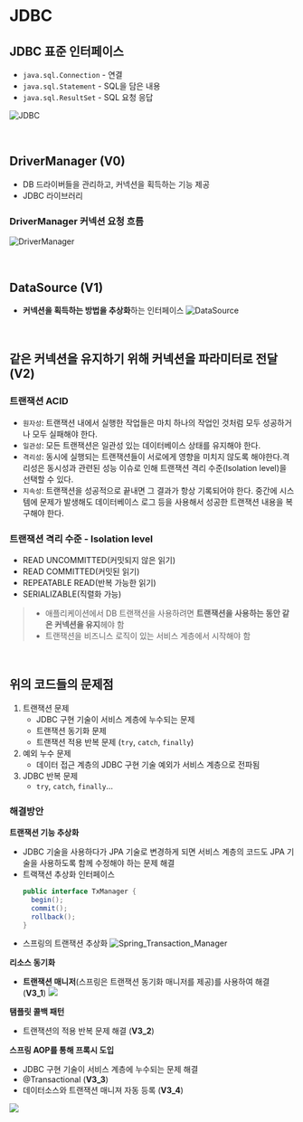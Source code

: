 # JDBC 
## JDBC 표준 인터페이스
- `java.sql.Connection` - 연결
- `java.sql.Statement` - SQL을 담은 내용
- `java.sql.ResultSet` - SQL 요청 응답

![JDBC](https://user-images.githubusercontent.com/63090006/172969852-a6de8722-15ca-4f43-868d-556e8453543e.jpeg)

<br>

## DriverManager (V0)
- DB 드라이버들을 관리하고, 커넥션을 획득하는 기능 제공
- JDBC 라이브러리
### DriverManager 커넥션 요청 흐름
![DriverManager](https://user-images.githubusercontent.com/63090006/172969463-1b064329-e5be-4337-9553-c252321c95a7.jpeg)

<br>


## DataSource (V1)
- **커넥션을 획득하는 방법을 추상화**하는 인터페이스
![DataSource](https://user-images.githubusercontent.com/63090006/172969334-dccec898-1342-47be-ac33-0cf46d04b0bb.jpeg)

<br>

## 같은 커넥션을 유지하기 위해 커넥션을 파라미터로 전달 (V2)
### 트랜잭션 ACID
- `원자성`: 트랜잭션 내에서 실행한 작업들은 마치 하나의 작업인 것처럼 모두 성공하거나 모두 실패해야 한다.
- `일관성`: 모든 트랜잭션은 일관성 있는 데이터베이스 상태를 유지해야 한다.
- `격리성`: 동시에 실행되는 트랜잭션들이 서로에게 영향을 미치지 않도록 해야한다.격리성은 동시성과 관련된 성능 이슈로 인해 트랜잭션 격리 수준(Isolation level)을 선택할 수 있다.
- `지속성`: 트랜잭션을 성공적으로 끝내면 그 결과가 항상 기록되어야 한다. 중간에 시스템에 문제가 발생해도 데이터베이스 로그 등을 사용해서 성공한 트랜잭션 내용을 복구해야 한다.

### 트랜잭션 격리 수준 - Isolation level
- READ UNCOMMITTED(커밋되지 않은 읽기)
- READ COMMITTED(커밋된 읽기)
- REPEATABLE READ(반복 가능한 읽기)
- SERIALIZABLE(직렬화 가능)

> - 애플리케이션에서 DB 트랜잭션을 사용하려면 **트랜잭션을 사용하는 동안 같은 커넥션을 유지**헤야 함
> - 트랜잭션을 비즈니스 로직이 있는 서비스 계층에서 시작해야 함

<br>

## 위의 코드들의 문제점
1. 트랜잭션 문제
   - JDBC 구현 기술이 서비스 계층에 누수되는 문제
   - 트랜잭션 동기화 문제
   - 트랜잭션 적용 반복 문제 (`try`, `catch`, `finally`)
2. 예외 누수 문제
   - 데이터 접근 계층의 JDBC 구현 기술 예외가 서비스 계층으로 전파됨
3. JDBC 반복 문제
   - `try`, `catch`, `finally`...
   
### 해결방안
**트랜잭션 기능 추상화**
- JDBC 기술을 사용하다가 JPA 기술로 변경하게 되면 서비스 계층의 코드도 JPA 기술을 사용하도록 함께 수정해야 하는 문제 해결
- 트랙잭션 추상화 인터페이스
  ```java
  public interface TxManager {
    begin();
    commit();
    rollback();
  }
  ```
- 스프링의 트랜잭션 추상화
![Spring_Transaction_Manager](https://user-images.githubusercontent.com/63090006/172969779-d35633f3-ed11-479b-8f9c-bab3992b3562.jpeg)


**리소스 동기화**
- **트랜잭션 매니저**(스프링은 트랜잭션 동기화 매니저를 제공)를 사용하여 해결 (**V3_1**)
![](https://user-images.githubusercontent.com/63090006/172992647-d0306615-11b3-441e-b1d5-ef193f39d770.jpeg)


**탬플릿 콜백 패턴**
- 트랜잭션의 적용 반복 문제 해결 (**V3_2**)

**스프링 AOP를 통해 프록시 도입**
- JDBC 구현 기술이 서비스 계층에 누수되는 문제 해결 
- @Transactional (**V3_3**)
- 데이터소스와 트랜잭션 매니져 자동 등록 (**V3_4**) 

![](https://user-images.githubusercontent.com/63090006/172992704-012497b6-1bbc-4160-8f4a-678a26e3949e.jpeg)